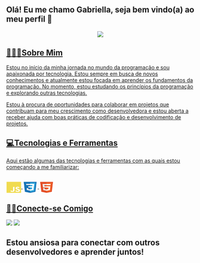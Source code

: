 ## Olá! Eu me chamo Gabriella, seja bem vindo(a) ao meu perfil 💜

<div align="center">
  <a href="https://github.com/gabriellaasilveira">
  <img align="center" height="180em" src="https://github-readme-stats.vercel.app/api?username=gabriellaasilveira&show_icons=true&theme=cobalt&include_all_commits=true&count_private=true"/>
</div>

## 👩🏻‍💻Sobre Mim

Estou no início da minha jornada no mundo da programação e sou apaixonada por tecnologia. Estou sempre em busca de novos conhecimentos e atualmente estou focada em aprender os fundamentos da programação. No momento, estou estudando os princípios da programação e explorando outras tecnologias.

Estou à procura de oportunidades para colaborar em projetos que contribuam para meu crescimento como desenvolvedora e estou aberta a receber ajuda com boas práticas de codificação e desenvolvimento de projetos.

## 💻Tecnologias e Ferramentas

Aqui estão algumas das tecnologias e ferramentas com as quais estou começando a me familiarizar:

<div style="display: inline_block"><br>
  <img align="center" alt="Rafa-Js" height="30" width="40" src="https://raw.githubusercontent.com/devicons/devicon/master/icons/javascript/javascript-plain.svg">
    <img align="center" alt="Rafa-CSS" height="30" width="40" src="https://raw.githubusercontent.com/devicons/devicon/master/icons/css3/css3-original.svg">
  <img align="center" alt="Rafa-HTML" height="30" width="40" src="https://raw.githubusercontent.com/devicons/devicon/master/icons/html5/html5-original.svg">
</div>


## 🤝🏻Conecte-se Comigo

<div> 
  <a href = "mailto:gabrielladiassilveira2224@gmail.com"><img src="https://img.shields.io/badge/-Gmail-%23333?style=for-the-badge&logo=gmail&logoColor=white" target="_blank"></a>
  <a href="https://www.linkedin.com/in/gabriellaasilveira/" target="_blank"><img src="https://img.shields.io/badge/-LinkedIn-%230077B5?style=for-the-badge&logo=linkedin&logoColor=white" target="_blank"></a> 
 
## Estou ansiosa para conectar com outros desenvolvedores e aprender juntos!


